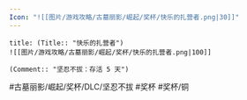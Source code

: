 ```yaml
---
Icon: "![[图片/游戏攻略/古墓丽影/崛起/奖杯/快乐的扎营者.png|30]]"
---
```

```ad-common-bronze-trophy
title: (Title:: "快乐的扎营者")
![[图片/游戏攻略/古墓丽影/崛起/奖杯/快乐的扎营者.png|100]]

(Comment:: "坚忍不拔：存活 5 天")
```

#古墓丽影/崛起/奖杯/DLC/坚忍不拔 #奖杯 #奖杯/铜
